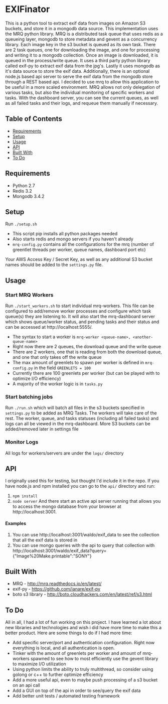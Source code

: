 # EXIFinator
This is a python tool to extract exif data from images on Amazon S3 buckets, and store it in a mongodb data source. This implementation uses the MRQ python library. MRQ is a distributed task queue that uses redis as a queueing layer, mongodb to store metadata and gevent as a concurrency library. Each image key in the s3 bucket is queued as its own task. There are 2 task queues, one for downloading the image, and one for processing and writing it to a mongodb collection. Once an image is downloaded, it is queued in the process/write queue. It uses a third party python library called exif-py to extract exif data from the jpg's. Lastly it uses mongodb as it's data source to store the exif data. Additionally, there is an optional node.js based api server to serve the exif data from the mongodb store through a REST based api. I decided to use mrq to allow this application to be useful in a more scaled environment. MRQ allows not only delegation of various tasks, but also the individual monitoring of specific workers and tasks. With the dashboard server, you can see the current queues, as well as all failed tasks and their logs, and requeue them manually if necessary.

## Table of Contents

- [Requirements](#requirements)
- [Setup](#setup)
- [Usage](#usage)
- [API](#api)
- [Built With](#built-with)
- [To Do](#to-do)

## Requirements
* Python 2.7
* Redis 3.2
* Mongodb 3.4.2

## Setup

Run `./setup.sh`
* This script pip installs all python packages needed
* Also starts redis and mongo servers if you haven't already
* `mrq-config.py` contains all the configurations for the mrq (number of greentlet threads per worker, queue names, dashboard port etc)

Your AWS Access Key / Secret Key, as well as any additional S3 bucket names should be added to the `settings.py` file.
  
## Usage
### Start MRQ Workers
Run `./start_workers.sh` to start individual mrq-workers. This file can be configured to add/remove worker processes and configure which task queue(s) they are listening to. It will also start the mrq-dashboard server which shows queue/worker status, and pending tasks and their status and can be accessed at http://localhost:5555/.
* The syntax to start a worker is `mrq-worker <queue-name>, <another-queue-name>`
* Right now there are 2 queues, the download queue and the write queue
* There are 2 workers, one that is reading from both the download queue, and one that only takes off the write queue
* The max amount of greenlets to spawn per worker is defined in `mrq-config.py` in the field `GREENLETS = 100`
* Currently there are 100 greenlets per worker (but can be played with to optimize I/O efficiency)
* A majority of the worker logic is in `tasks.py`

### Start batching jobs
Run `./run.sh` which will batch all files in the s3 buckets specified in `settings.py` to be added as MRQ Tasks. The workers will take care of the rest. The worker, queue, and tasks statuses (including all failed tasks) and logs can all be viewed in the mrq-dashboard. More S3 buckets can be added/removed later in settings file

### Monitor Logs
All logs for workers/servers are under the `logs/` directory

## API
I originally used this for testing, but thought I'd include it in the repo. If you have node.js and npm installed you can go to the `api/` directory and run:
1. `npm install`
2. `node server`
And there start an active api server running that allows you to access the mongo database from your browser at http://localhost:3001.

#### Examples
1. You can use http://localhost:3001/waldo/exif_data to see the collection that all the exif data is stored in
2. You can use mongo queries with the api to query that collection with http://localhost:3001/waldo/exif_data?query={"Image%20Make.printable":"SONY"}

## Built With
* MRQ - http://mrq.readthedocs.io/en/latest/
* exif-py - https://github.com/ianare/exif-py
* boto s3 library - http://boto.cloudhackers.com/en/latest/ref/s3.html

## To Do
All in all, I had a lot of fun working on this project. I have learned a lot about new libraries and technologies and wish i did have more time to make this a better product. Here are some things to do if I had more time:
* Add specific server/port and authentication configuration. Right now everything is local, and all authentication is open.
* Tinker with the amount of greenlets per worker and amount of mrq-workers spawned to see how to most efficiently use the gevent library to maximize I/O utilization
* Using python limits the ability to truly multithread, so consider using golong or c++ to further optimize efficiency
* Add a more useful api, even to maybe push processing of a s3 bucket on an api call
* Add a GUI on top of the api in order to see/query the exif data
* Add better unit tests / automated testing framework
